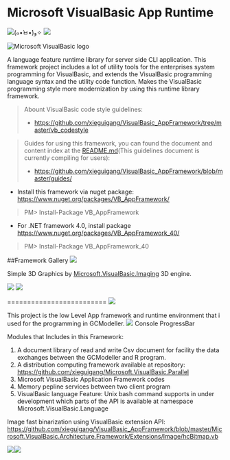 # Microsoft VisualBasic App Runtime

![(๑•̀ㅂ•́)و✧](https://raw.githubusercontent.com/xieguigang/VisualBasic_AppFramework/master/badge.png)
![](https://cdn.rawgit.com/LunaGao/BlessYourCodeTag/master/tags/alpaca.svg)

![Microsoft VisualBasic logo](https://raw.githubusercontent.com/xieguigang/VisualBasic_AppFramework/master/logo.jpg)

A language feature runtime library for server side CLI application. This framework project includes a lot of utility tools for the enterprises system programming for VisualBasic, and extends the VisualBasic programming language syntax and the utility code function. Makes the VisualBasic programming style more modernization by using this runtime library framework.

>Abount VisualBasic code style guidelines:
> + https://github.com/xieguigang/VisualBasic_AppFramework/tree/master/vb_codestyle

>Guides for using this framework, you can found the document and content index at the [README.md](https://github.com/xieguigang/VisualBasic_AppFramework/blob/master/guides/README.md)(This guidelines document is currently compiling for users):
> + https://github.com/xieguigang/VisualBasic_AppFramework/blob/master/guides/


+ Install this framework via nuget package:
https://www.nuget.org/packages/VB_AppFramework/

>  PM> Install-Package VB_AppFramework

+ For .NET framework 4.0, install package
https://www.nuget.org/packages/VB_AppFramework_40/

>  PM> Install-Package VB_AppFramework_40

##Framework Gallery
![](https://raw.githubusercontent.com/xieguigang/VisualBasic_AppFramework/master/Datavisualization/Datavisualization.Network/tumblr_inline_mqvdlydGCp1qz4rgp.png)

Simple 3D Graphics by [Microsoft.VisualBasic.Imaging](https://github.com/xieguigang/VisualBasic_AppFramework/tree/master/Datavisualization/Microsoft.VisualBasic.Imaging) 3D engine.

![](https://raw.githubusercontent.com/xieguigang/VisualBasic_AppFramework/master/Datavisualization/2016-04-30.png)
![](https://raw.githubusercontent.com/xieguigang/VisualBasic_AppFramework/master/Datavisualization/2016-04-30%20(2).png)

=========================
![](https://raw.githubusercontent.com/xieguigang/VisualBasic_AppFramework/master/20160426133200.jpg)

This project is the low Level App framework and runtime environment that i used for the programming in GCModeller.
![](https://raw.githubusercontent.com/xieguigang/VisualBasic_AppFramework/master/Microsoft.VisualBasic.Architecture.Framework/ConsoleDevices/ProgressBar/ProgressBar.png)
Console ProgressBar

Modules that Includes in this Framework:

>
1. A document library of read and write Csv document for facility the data exchanges between the GCModeller and R program.
2. A distribution computing framework available at repository: https://github.com/xieguigang/Microsoft.VisualBasic.Parallel
3. Microsoft VisualBasic Application Framework codes
4. Memory pepline services between two client program
5. VisualBasic language Feature:  Unix bash command supports in under development which parts of the API is available at namespace Microsoft.VisualBasic.Language

Image fast binarization using VisualBasic extension API:
https://github.com/xieguigang/VisualBasic_AppFramework/blob/master/Microsoft.VisualBasic.Architecture.Framework/Extensions/Image/hcBitmap.vb

![](https://raw.githubusercontent.com/xieguigang/VisualBasic_AppFramework/master/Microsoft.VisualBasic.Architecture.Framework/Extensions/Image/f13e6388b975d9434ad9e1a41272d242_1_orig.jpg)![](https://raw.githubusercontent.com/xieguigang/VisualBasic_AppFramework/master/Microsoft.VisualBasic.Architecture.Framework/Extensions/Image/lena.binary.jpg)

